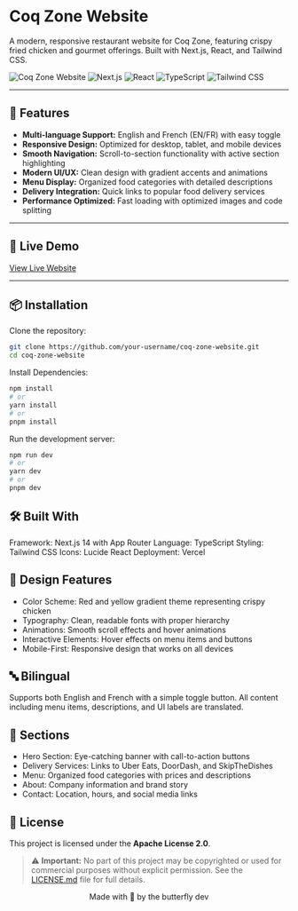 # Coq Zone Website
A modern, responsive restaurant website for Coq Zone, featuring crispy fried chicken and gourmet offerings. Built with Next.js, React, and Tailwind CSS.

![Coq Zone Website](https://img.shields.io/badge/Coq%20Zone-Restaurant%20Website-red)
![Next.js](https://img.shields.io/badge/Next.js-14-black)
![React](https://img.shields.io/badge/React-18-blue)
![TypeScript](https://img.shields.io/badge/TypeScript-5-blue)
![Tailwind CSS](https://img.shields.io/badge/Tailwind%20CSS-3-orange)

---

## 🌟 Features
- **Multi-language Support:** English and French (EN/FR) with easy toggle  
- **Responsive Design:** Optimized for desktop, tablet, and mobile devices  
- **Smooth Navigation:** Scroll-to-section functionality with active section highlighting  
- **Modern UI/UX:** Clean design with gradient accents and animations  
- **Menu Display:** Organized food categories with detailed descriptions  
- **Delivery Integration:** Quick links to popular food delivery services  
- **Performance Optimized:** Fast loading with optimized images and code splitting  

---

## 🚀 Live Demo
[View Live Website](#) <!-- Coming soon -->

---

## 📦 Installation

Clone the repository:

```bash
git clone https://github.com/your-username/coq-zone-website.git
cd coq-zone-website
```

Install Dependencies:
```bash
npm install
# or
yarn install
# or
pnpm install
```

Run the development server:
```bash
npm run dev
# or
yarn dev
# or
pnpm dev
```

## 🛠️ Built With

Framework: Next.js 14 with App Router
Language: TypeScript
Styling: Tailwind CSS
Icons: Lucide React
Deployment: Vercel


## 🎨 Design Features

- Color Scheme: Red and yellow gradient theme representing crispy chicken
- Typography: Clean, readable fonts with proper hierarchy
- Animations: Smooth scroll effects and hover animations
- Interactive Elements: Hover effects on menu items and buttons
- Mobile-First: Responsive design that works on all devices

## 🔤 Bilingual

Supports both English and French with a simple toggle button. All content including menu items, descriptions, and UI labels are translated.

## 📱 Sections

- Hero Section: Eye-catching banner with call-to-action buttons
- Delivery Services: Links to Uber Eats, DoorDash, and SkipTheDishes
- Menu: Organized food categories with prices and descriptions
- About: Company information and brand story
- Contact: Location, hours, and social media links

## 📄 License

This project is licensed under the **Apache License 2.0**.  
> ⚠️ **Important:** No part of this project may be copyrighted or used for commercial purposes without explicit permission. See the [LICENSE.md](LICENSE.md) file for full details.

<div align="center"> Made with 💜 by the butterfly dev </div>

